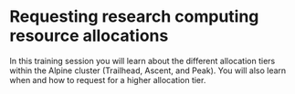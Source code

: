 # Requesting research computing resource allocations

In this training session you will learn about the different allocation tiers within the Alpine cluster (Trailhead, Ascent, and Peak). You will also learn when and how to request for a higher allocation tier.
